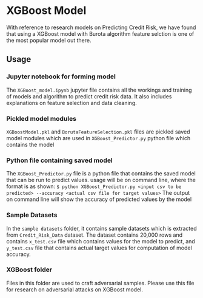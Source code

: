 # XGBoost Model
With reference to research models on Predicting Credit Risk, we have found that using a XGBoost model with Burota algorithm feature selction
is one of the most popular model out there.

## Usage

### Jupyter notebook for forming model
The `XGBoost_model.ipynb` jupyter file contains all the workings and training of models and algorithm to predict credit risk data. It also includes explanations on feature selection and data cleaning.

### Pickled model modules
`XGBoostModel.pkl` and `BorutaFeatureSelection.pkl` files are pickled saved model modules which are used in `XGBoost_Predictor.py` python file which contains the model

### Python file containing saved model
The `XGBoost_Predictor.py` file is a python file that contains the saved model that can be run to predict values. usage will be on command line, where the format is as shown:
`$ python XGBoost_Predictor.py <input csv to be predicted> --accuracy <actual csv file for target values>`
The output on command line will show the accuracy of predicted values by the model

### Sample Datasets
In the `sample datasets` folder, it contains sample datasets which is extracted from `Credit_Risk_Data` dataset. The dataset contains 20,000 rows and contains `x_test.csv` file which contains values for the model to predict, and `y_test.csv` file that contains actual target values for computation of model accuracy.

### XGBoost folder
Files in this folder are used to craft adversarial samples. Please use this file for research on adversarial attacks on XGBoost model.
